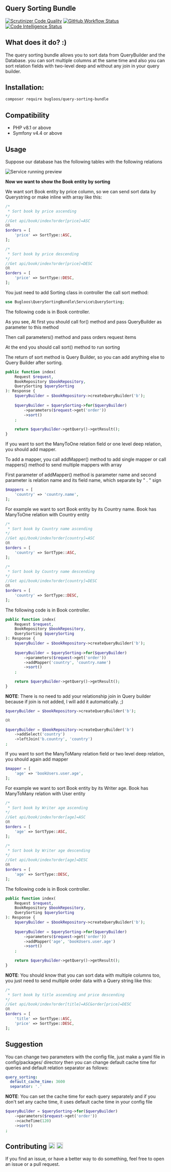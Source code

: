 <h2>Query Sorting Bundle</h2>

[![Scrutinizer Code Quality](https://scrutinizer-ci.com/g/bugloos/query-sorting-bundle/badges/quality-score.png?b=main)](https://scrutinizer-ci.com/g/bugloos/query-sorting-bundle/?branch=main)
[![GitHub Workflow Status](https://img.shields.io/github/workflow/status/bugloos/query-sorting-bundle/test)](https://github.com/bugloos/query-sorting-bundle/actions)
[![Code Intelligence Status](https://scrutinizer-ci.com/g/bugloos/query-sorting-bundle/badges/code-intelligence.svg?b=main)](https://scrutinizer-ci.com/code-intelligence)

<h2>What does it do? :)</h2>
The query sorting bundle allows you to sort data from QueryBuilder and the Database. you can sort multiple columns at the same time and also you can sort relation fields with two-level deep and without any join in your query builder.

<h2>Installation:</h2>

```bash
composer require bugloos/query-sorting-bundle
```

<h2>Compatibility</h2>

* PHP v8.1 or above
* Symfony v4.4 or above

<h2>Usage</h2>
Suppose our database has the following tables with the following relations

![Service running preview](./tests/Fixtures/db/diagram.png)

<strong>Now we want to show the Book entity by sorting</strong>

We want sort Book entity by price column, so we can send sort data by Querystring or make inline with array like this:

```php
/*
 * Sort book by price ascending
*/
//Get api/book/index?order[price]=ASC
OR
$orders = [
    'price' => SortType::ASC,
];

/*
 * Sort book by price descending
*/
//Get api/book/index?order[price]=DESC
OR
$orders = [
    'price' => SortType::DESC,
];
```

You just need to add Sorting class in controller the call sort method:

```php
use Bugloos\QuerySortingBundle\Service\QuerySorting;
```

The following code is in Book controller.
<p>As you see, At first you should call for() method and pass QueryBuilder as parameter to this method</p>
<p>Then call parameters() method and pass orders request items</p>
<p>At the end you should call sort() method to run sorting</p>
The return of sort method is Query Builder, so you can add anything else to Query Builder after sorting.

```php
public function index(
    Request $request,
    BookRepository $bookRepository,
    QuerySorting $querySorting
): Response {
    $queryBuilder = $bookRepository->createQueryBuilder('b');
    
    $queryBuilder = $querySorting->for($queryBuilder)
        ->parameters($request->get('order'))
        ->sort()
    ;
    
    return $queryBuilder->getQuery()->getResult();
}
```

<p>If you want to sort the ManyToOne relation field or one level deep relation, you should add mapper.</p>
<p>To add a mapper, you call addMapper() method to add single mapper or call mappers() method to send multiple mappers with array</p>
<p>First parameter of addMapper() method is parameter name and second parameter is relation name and its field name, which separate by " . " sign</p>

```php
$mappers = [
    'country' => 'country.name',
];
```

For example we want to sort Book entity by its Country name. Book has ManyToOne relation with Country entity

```php
/*
 * Sort book by Country name ascending
*/
//Get api/book/index?order[country]=ASC
OR
$orders = [
    'country' => SortType::ASC,
];

/*
 * Sort book by Country name descending
*/
//Get api/book/index?order[country]=DESC
OR
$orders = [
    'country' => SortType::DESC,
];
```

The following code is in Book controller.

```php
public function index(
    Request $request,
    BookRepository $bookRepository,
    QuerySorting $querySorting
): Response {
    $queryBuilder = $bookRepository->createQueryBuilder('b');
    
    $queryBuilder = $querySorting->for($queryBuilder)
        ->parameters($request->get('order'))
        ->addMapper('country', 'country.name')
        ->sort()
    ;
    
    return $queryBuilder->getQuery()->getResult();
}
```

**NOTE**: There is no need to add your relationship join in Query builder because if join is not added, I will add it automatically. ;)

```php
$queryBuilder = $bookRepository->createQueryBuilder('b');

OR

$queryBuilder = $bookRepository->createQueryBuilder('b')
    ->addSelect('country')   
    ->leftJoin('b.country', 'country')      
;
```

<p>If you want to sort the ManyToMany relation field or two level deep relation, you should again add mapper</p>

```php
$mapper = [
    'age' => 'bookUsers.user.age',
];
```

For example we want to sort Book entity by its Writer age. Book has ManyToMany relation with User entity

```php
/*
 * Sort book by Writer age ascending
*/
//Get api/book/index?order[age]=ASC
OR
$orders = [
    'age' => SortType::ASC,
];

/*
 * Sort book by Writer age descending
*/
//Get api/book/index?order[age]=DESC
OR
$orders = [
    'age' => SortType::DESC,
];
```

The following code is in Book controller.

```php
public function index(
    Request $request,
    BookRepository $bookRepository,
    QuerySorting $querySorting
): Response {
    $queryBuilder = $bookRepository->createQueryBuilder('b');
    
    $queryBuilder = $querySorting->for($queryBuilder)
        ->parameters($request->get('order'))
        ->addMapper('age', 'bookUsers.user.age')
        ->sort()
    ;
    
    return $queryBuilder->getQuery()->getResult();
}
```

**NOTE**: You should know that you can sort data with multiple columns too, you just need to send multiple order data with a Query string like this:

```php
/*
 * Sort book by title ascending and price descending
*/
//Get api/book/index?order[title]=ASC&order[price]=DESC
OR
$orders = [
    'title' => SortType::ASC,
    'price' => SortType::DESC,
];
```

<h2>Suggestion</h2>

You can change two parameters with the config file, just make a yaml file in config/packages/ directory then you can change default cache time for queries and default relation separator as follows:

```yaml
query_sorting:
  default_cache_time: 3600
  separator: '.'
```

**NOTE**: You can set the cache time for each query separately and if you don't set any cache time, it uses default cache time in your config file

```php
$queryBuilder = $querySorting->for($queryBuilder)
    ->parameters($request->get('order'))
    ->cacheTime(120)
    ->sort()
;
```
<h2>Contributing <img class="emoji" alt="v" height="20" width="20" src="https://github.githubassets.com/images/icons/emoji/unicode/270c.png"> <img class="emoji" alt="beer" height="20" width="20" src="https://github.githubassets.com/images/icons/emoji/unicode/1f37a.png"></h2>

If you find an issue, or have a better way to do something, feel free to open an issue or a pull request.